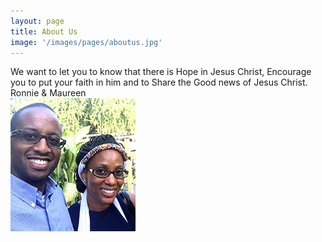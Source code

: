```yaml
---
layout: page
title: About Us
image: '/images/pages/aboutus.jpg'
---
```


We want to let you to know that there is Hope in Jesus Christ, Encourage you to put your faith in him and to Share the Good news of Jesus Christ. <br>
Ronnie & Maureen <br>
<img src="images/pages/ourpicture.jpg" alt="Maureen and Ronnie" style="width:200px;height:213px;">
